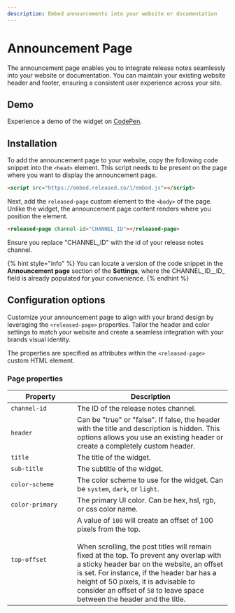 ```yaml
---
description: Embed announcements into your website or documentation
---
```


# Announcement Page

The announcement page enables you to integrate release notes seamlessly into your website or documentation. You can maintain your existing website header and footer, ensuring a consistent user experience across your site.&#x20;

## Demo

Experience a demo of the widget on [CodePen](https://codepen.io/released/pen/WNaaMNx).

## Installation

To add the announcement page to your website, copy the following code snippet into the `<head>` element. This script needs to be present on the page where you want to display the announcement page.&#x20;

```html
<script src="https://embed.released.so/1/embed.js"></script>
```

Next, add the `released-page` custom element to the `<body>` of the page. Unlike the widget, the announcement page content renders where you position the element.&#x20;

```html
<released-page channel-id="CHANNEL_ID"></released-page>
```

Ensure you replace "CHANNEL\_ID" with the id of your release notes channel.&#x20;

{% hint style="info" %}
You can locate a version of the code snippet in the **Announcement page** section of the **Settings**, where the CHANNEL\_ID_\_ID_ field is already populated for your convenience.
{% endhint %}

## Configuration options

Customize your announcement page to align with your brand design by leveraging the `<released-page>` properties. Tailor the header and color settings to match your website and create a seamless integration with your brands visual identity.

The properties are specified as attributes within the `<released-page>` custom HTML element.

### Page properties

<table data-full-width="false"><thead><tr><th width="204">Property</th><th width="588">Description</th></tr></thead><tbody><tr><td><code>channel-id</code></td><td>The ID of the release notes channel.</td></tr><tr><td><code>header</code></td><td>Can be "true" or "false". If false, the header with the title and description is hidden. This options allows you use an existing header or create a completely custom header. </td></tr><tr><td><code>title</code></td><td>The title of the widget.</td></tr><tr><td><code>sub-title</code></td><td>The subtitle of the widget.</td></tr><tr><td><code>color-scheme</code></td><td>The color scheme to use for the widget. Can be <code>system</code>, <code>dark</code>, or <code>light</code>.</td></tr><tr><td><code>color-primary</code></td><td>The primary UI color. Can be hex, hsl, rgb, or css color name.</td></tr><tr><td><code>top-offset</code></td><td>A value of <code>100</code> will create an offset of 100 pixels from the top. <br><br>When scrolling, the post titles will remain fixed at the top. To prevent any overlap with a sticky header bar on the website, an offset is set. For instance, if the header bar has a height of 50 pixels, it is advisable to consider an offset of <code>58</code> to leave space between the header and the title. </td></tr></tbody></table>

